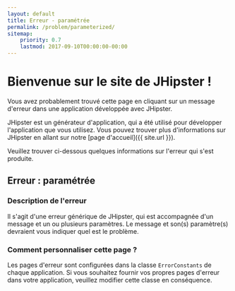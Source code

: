 ```yaml
---
layout: default
title: Erreur - paramétrée
permalink: /problem/parameterized/
sitemap:
    priority: 0.7
    lastmod: 2017-09-10T00:00:00-00:00
---
```


# <i class="fa fa-map-signs"></i> Bienvenue sur le site de JHipster !

Vous avez probablement trouvé cette page en cliquant sur un message d'erreur dans une application développée avec JHipster.

JHipster est un générateur d'application, qui a été utilisé pour développer l'application que vous utilisez. Vous pouvez trouver plus d'informations sur JHipster en allant sur notre [page d'accueil]({{ site.url }}).

Veuillez trouver ci-dessous quelques informations sur l'erreur qui s'est produite.

## <i class="fa fa-warning"></i> Erreur : paramétrée

### Description de l'erreur

Il s'agit d'une erreur générique de JHipster, qui est accompagnée d'un message et un ou plusieurs paramètres. Le message et son(s) paramètre(s) devraient vous indiquer quel est le problème.

### Comment personnaliser cette page ?

Les pages d'erreur sont configurées dans la classe `ErrorConstants` de chaque application. Si vous souhaitez fournir vos propres pages d'erreur dans votre application, veuillez modifier cette classe en conséquence.

<br><br><br><br><br><br><br><br><br><br><br><br><br>